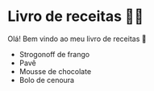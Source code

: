 # Livro de receitas :man_cook:

Olá! Bem vindo ao meu livro de receitas :chicken:

- Strogonoff de frango
- Pavê
- Mousse de chocolate
- Bolo de cenoura

